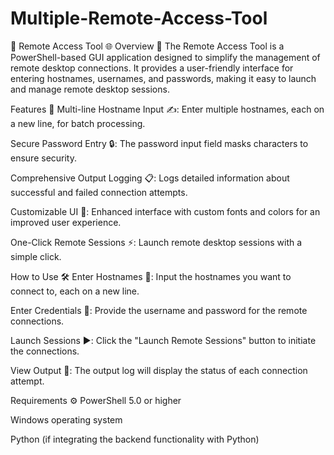 # Multiple-Remote-Access-Tool

🚀 Remote Access Tool 🌐
Overview 📖
The Remote Access Tool is a PowerShell-based GUI application designed to simplify the management of remote desktop connections. It provides a user-friendly interface for entering hostnames, usernames, and passwords, making it easy to launch and manage remote desktop sessions.

Features 🔑
Multi-line Hostname Input ✍️: Enter multiple hostnames, each on a new line, for batch processing.

Secure Password Entry 🔒: The password input field masks characters to ensure security.

Comprehensive Output Logging 📋: Logs detailed information about successful and failed connection attempts.

Customizable UI 🎨: Enhanced interface with custom fonts and colors for an improved user experience.

One-Click Remote Sessions ⚡: Launch remote desktop sessions with a simple click.

How to Use 🛠️
Enter Hostnames 📝: Input the hostnames you want to connect to, each on a new line.

Enter Credentials 🔐: Provide the username and password for the remote connections.

Launch Sessions ▶️: Click the "Launch Remote Sessions" button to initiate the connections.

View Output 👀: The output log will display the status of each connection attempt.

Requirements ⚙️
PowerShell 5.0 or higher

Windows operating system

Python (if integrating the backend functionality with Python)
